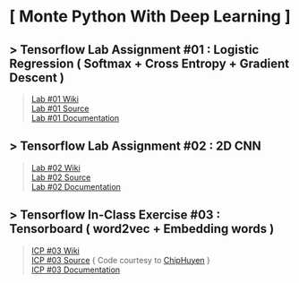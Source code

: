 # [ Monte Python With Deep Learning ]

## > Tensorflow Lab Assignment #01 : Logistic Regression ( Softmax + Cross Entropy + Gradient Descent ) <br>
><a href="https://github.com/datarocksAmy/MontePythonWithDeepLearning/wiki/TF-Lab-%231-Report">Lab #01 Wiki</a> <br>
><a href="https://github.com/datarocksAmy/MontePythonWithDeepLearning/tree/master/Lab/TF-Lab01/Source">Lab #01 Source</a> <br>
><a href="https://github.com/datarocksAmy/MontePythonWithDeepLearning/tree/master/Lab/TF-Lab01/Graphs">Lab #01 Documentation</a>

## > Tensorflow Lab Assignment #02 : 2D CNN <br>
><a href="https://github.com/datarocksAmy/MontePythonWithDeepLearning/wiki/TF-Lab-%231-Report">Lab #02 Wiki</a> <br>
><a href="https://github.com/datarocksAmy/MontePythonWithDeepLearning/blob/master/Lab/TF-Lab02/Source/TFLab2CNN.py">Lab #02 Source</a> <br>
><a href="https://github.com/datarocksAmy/MontePythonWithDeepLearning/tree/master/Lab/TF-Lab02/Graphss">Lab #02 Documentation</a>

## > Tensorflow In-Class Exercise #03 : Tensorboard ( word2vec + Embedding words )<br>
><a href="https://github.com/datarocksAmy/MontePythonWithDeepLearning/wiki/ICP-%233-Graphs---Visualizing-Embedding-in-Tensorboard">ICP #03 Wiki</a> <br>
><a href="https://github.com/datarocksAmy/MontePythonWithDeepLearning/tree/master/ICE/ICP%2303/Source">ICP #03 Source</a> { Code courtesy to <a href="https://github.com/chiphuyen/stanford-tensorflow-tutorials">ChipHuyen</a> }<br>
><a href="https://github.com/datarocksAmy/MontePythonWithDeepLearning/tree/master/ICE/ICP%2303/Tensorboard%20Graphs">ICP #03 Documentation</a>
